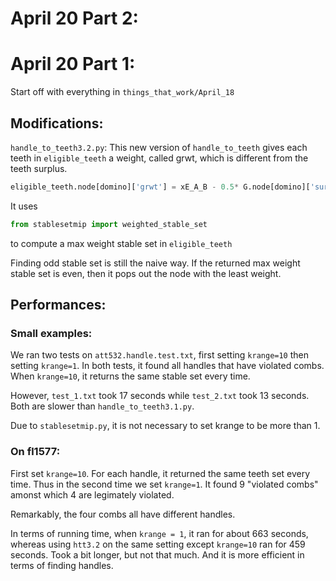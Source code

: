 # April 20 Part 2:




# April 20 Part 1:
Start off with everything in `things_that_work/April_18` 

## Modifications:
`handle_to_teeth3.2.py`: This new version of `handle_to_teeth` gives each teeth in `eligible_teeth` a weight, called grwt, which is different from the teeth surplus. 
```python
eligible_teeth.node[domino]['grwt'] = xE_A_B - 0.5* G.node[domino]['surplus'] 
```
It uses 
```python
from stablesetmip import weighted_stable_set
```
to compute a max weight stable set in `eligible_teeth`

Finding odd stable set is still the naive way. If the returned max weight stable set is even, then it pops out the node with the least weight.


## Performances:
### Small examples:
We ran two tests on `att532.handle.test.txt`, first setting `krange=10` then setting `krange=1`. In both tests, it found all handles that have violated combs. When `krange=10`, it returns the same stable set every time.  

However, `test_1.txt` took 17 seconds while `test_2.txt` took 13 seconds. Both are slower than `handle_to_teeth3.1.py`.  

Due to `stablesetmip.py`, it is not necessary to set krange to be more than 1. 

### On fl1577:
First set `krange=10`. For each handle, it returned the same teeth set every time. Thus in the second time we set `krange=1`. It found 9 "violated combs" amonst which 4 are legimately violated. 

Remarkably, the four combs all have different handles. 

In terms of running time, when `krange = 1`, it ran for about 663 seconds, whereas using `htt3.2` on the same setting except `krange=10` ran for 459 seconds. Took a bit longer, but not that much. And it is more efficient in terms of finding handles. 
